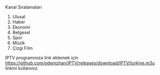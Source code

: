 Kanal Sıralamaları
1. Ulusal
2. Haber
3. Ekonomi
4. Belgesel
5. Spor
6. Müzik
7. Çizgi Film



IPTV programınıza link eklemek için https://github.com/odenizhan/IPTV/releases/download/IPTV/turkiye.m3u linkini kullanınız.
